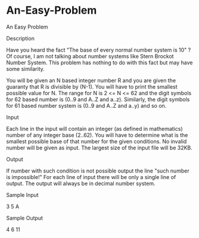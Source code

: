 # An-Easy-Problem

An Easy Problem

Description

Have you heard the fact "The base of every normal number system is 10" ? Of course, I am not talking about number systems like Stern Brockot Number System. This problem has nothing to do with this fact but may have some similarity.

You will be given an N based integer number R and you are given the guaranty that R is divisible by (N-1). You will have to print the smallest possible value for N. The range for N is 2 <= N <= 62 and the digit symbols for 62 based number is (0..9 and A..Z and a..z). Similarly, the digit symbols for 61 based number system is (0..9 and A..Z and a..y) and so on.

Input

Each line in the input will contain an integer (as defined in mathematics) number of any integer base (2..62). You will have to determine what is the smallest possible base of that number for the given conditions. No invalid number will be given as input. The largest size of the input file will be 32KB.

Output

If number with such condition is not possible output the line "such number is impossible!" For each line of input there will be only a single line of output. The output will always be in decimal number system.

Sample Input

3
5
A

Sample Output

4
6
11
